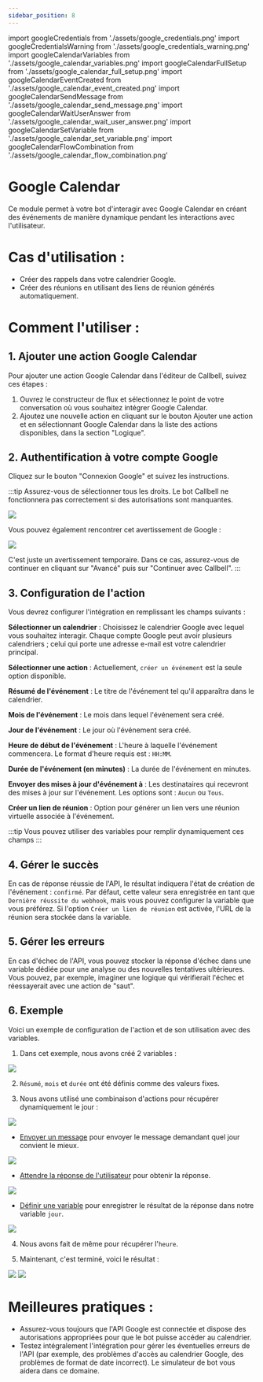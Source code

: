```yaml
---
sidebar_position: 8
---
```


import googleCredentials from './assets/google_credentials.png'
import googleCredentialsWarning from './assets/google_credentials_warning.png'
import googleCalendarVariables from './assets/google_calendar_variables.png'
import googleCalendarFullSetup from './assets/google_calendar_full_setup.png'
import googleCalendarEventCreated from './assets/google_calendar_event_created.png'
import googleCalendarSendMessage from './assets/google_calendar_send_message.png'
import googleCalendarWaitUserAnswer from './assets/google_calendar_wait_user_answer.png'
import googleCalendarSetVariable from './assets/google_calendar_set_variable.png'
import googleCalendarFlowCombination from './assets/google_calendar_flow_combination.png'

# Google Calendar

Ce module permet à votre bot d'interagir avec Google Calendar en créant des événements de manière dynamique pendant les interactions avec l'utilisateur.

# Cas d'utilisation :

- Créer des rappels dans votre calendrier Google.
- Créer des réunions en utilisant des liens de réunion générés automatiquement.

# Comment l'utiliser :

## 1. Ajouter une action Google Calendar

Pour ajouter une action Google Calendar dans l'éditeur de Callbell, suivez ces étapes :

1. Ouvrez le constructeur de flux et sélectionnez le point de votre conversation où vous souhaitez intégrer Google Calendar.
2. Ajoutez une nouvelle action en cliquant sur le bouton Ajouter une action et en sélectionnant Google Calendar dans la liste des actions disponibles, dans la section "Logique".

## 2. Authentification à votre compte Google

Cliquez sur le bouton "Connexion Google" et suivez les instructions.

:::tip
Assurez-vous de sélectionner tous les droits. Le bot Callbell ne fonctionnera pas correctement si des autorisations sont manquantes.

<div class="text--center">
    <img src={googleCredentials} width={500} />
</div>

Vous pouvez également rencontrer cet avertissement de Google :

<div class="text--center">
    <img src={googleCredentialsWarning} width={500} />
</div>

C'est juste un avertissement temporaire. Dans ce cas, assurez-vous de continuer en cliquant sur "Avancé" puis sur "Continuer avec Callbell".
:::

## 3. Configuration de l'action

Vous devrez configurer l'intégration en remplissant les champs suivants :

**Sélectionner un calendrier** : Choisissez le calendrier Google avec lequel vous souhaitez interagir. Chaque compte Google peut avoir plusieurs calendriers ; celui qui porte une adresse e-mail est votre calendrier principal.

**Sélectionner une action** : Actuellement, `créer un événement` est la seule option disponible.

**Résumé de l'événement** : Le titre de l'événement tel qu'il apparaîtra dans le calendrier.

**Mois de l'événement** : Le mois dans lequel l'événement sera créé.

**Jour de l'événement** : Le jour où l'événement sera créé.

**Heure de début de l'événement** : L'heure à laquelle l'événement commencera. Le format d'heure requis est : `HH:MM`.

**Durée de l'événement (en minutes)** : La durée de l'événement en minutes.

**Envoyer des mises à jour d'événement à** : Les destinataires qui recevront des mises à jour sur l'événement. Les options sont : `Aucun` ou `Tous`.

**Créer un lien de réunion** : Option pour générer un lien vers une réunion virtuelle associée à l'événement.

:::tip
Vous pouvez utiliser des variables pour remplir dynamiquement ces champs
:::

## 4. Gérer le succès

En cas de réponse réussie de l'API, le résultat indiquera l'état de création de l'événement : `confirmé`. Par défaut, cette valeur sera enregistrée en tant que `Dernière réussite du webhook`, mais vous pouvez configurer la variable que vous préférez. Si l'option `Créer un lien de réunion` est activée, l'URL de la réunion sera stockée dans la variable.

## 5. Gérer les erreurs

En cas d'échec de l'API, vous pouvez stocker la réponse d'échec dans une variable dédiée pour une analyse ou des nouvelles tentatives ultérieures. Vous pouvez, par exemple, imaginer une logique qui vérifierait l'échec et réessayerait avec une action de "saut".

## 6. Exemple

Voici un exemple de configuration de l'action et de son utilisation avec des variables.

1. Dans cet exemple, nous avons créé 2 variables :

<img src={googleCalendarVariables} width={500} />

2. `Résumé`, `mois` et `durée` ont été définis comme des valeurs fixes.

3. Nous avons utilisé une combinaison d'actions pour récupérer dynamiquement le jour :

<img src={googleCalendarFlowCombination} width={200} />

- [Envoyer un message](/bot/editor/actions/interaction/send_message) pour envoyer le message demandant quel jour convient le mieux.

<img src={googleCalendarSendMessage} width={500} />

- [Attendre la réponse de l'utilisateur](/bot/editor/actions/interaction/wait_user_answer) pour obtenir la réponse.

<img src={googleCalendarWaitUserAnswer} width={500} />

- [Définir une variable](/bot/editor/actions/logic/set_variable) pour enregistrer le résultat de la réponse dans notre variable `jour`.

<img src={googleCalendarSetVariable} width={500} />

4. Nous avons fait de même pour récupérer l'`heure`.

5. Maintenant, c'est terminé, voici le résultat :

<img src={googleCalendarFullSetup} width={500} />

<img src={googleCalendarEventCreated} width={500} />

# Meilleures pratiques :

- Assurez-vous toujours que l'API Google est connectée et dispose des autorisations appropriées pour que le bot puisse accéder au calendrier.
- Testez intégralement l'intégration pour gérer les éventuelles erreurs de l'API (par exemple, des problèmes d'accès au calendrier Google, des problèmes de format de date incorrect). Le simulateur de bot vous aidera dans ce domaine.